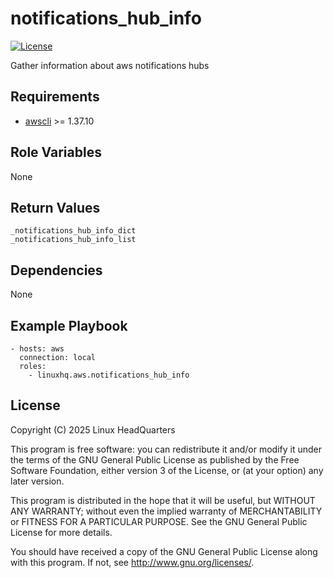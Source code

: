 # notifications\_hub\_info

[![License](https://img.shields.io/badge/license-GPLv3-lightgreen)](https://www.gnu.org/licenses/gpl-3.0.en.html#license-text)

Gather information about aws notifications hubs

## Requirements

* [awscli](https://pypi.org/project/awscli) >= 1.37.10

## Role Variables

None

## Return Values

    _notifications_hub_info_dict
    _notifications_hub_info_list

## Dependencies

None

## Example Playbook

    - hosts: aws
      connection: local
      roles:
        - linuxhq.aws.notifications_hub_info

## License

Copyright (C) 2025 Linux HeadQuarters

This program is free software: you can redistribute it and/or modify
it under the terms of the GNU General Public License as published by
the Free Software Foundation, either version 3 of the License, or
(at your option) any later version.

This program is distributed in the hope that it will be useful,
but WITHOUT ANY WARRANTY; without even the implied warranty of
MERCHANTABILITY or FITNESS FOR A PARTICULAR PURPOSE. See the
GNU General Public License for more details.

You should have received a copy of the GNU General Public License
along with this program. If not, see <http://www.gnu.org/licenses/>.
